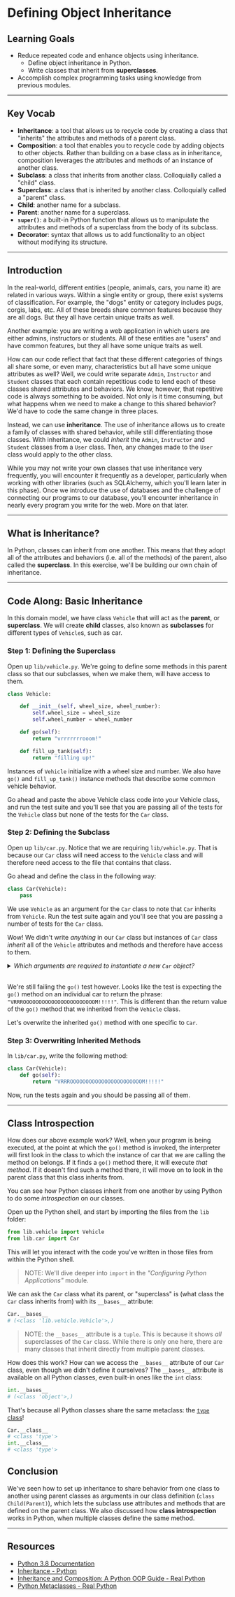 # Defining Object Inheritance

## Learning Goals

- Reduce repeated code and enhance objects using inheritance.
  - Define object inheritance in Python.
  - Write classes that inherit from **superclasses**.
- Accomplish complex programming tasks using knowledge from previous modules.

***

## Key Vocab

- **Inheritance**: a tool that allows us to recycle code by creating a class
that "inherits" the attributes and methods of a parent class.
- **Composition**: a tool that enables you to recycle code by adding objects to
other objects. Rather than building on a base class as in inheritance,
composition leverages the attributes and methods of an instance of another class.
- **Subclass**: a class that inherits from another class. Colloquially called
a "child" class.
- **Superclass**: a class that is inherited by another class. Colloquially
called a "parent" class.
- **Child**: another name for a subclass.
- **Parent**: another name for a superclass.
- **`super()`**: a built-in Python function that allows us to manipulate the
attributes and methods of a superclass from the body of its subclass.
- **Decorator**: syntax that allows us to add functionality to an object
without modifying its structure.

***

## Introduction

In the real-world, different entities (people, animals, cars, you name it) are
related in various ways. Within a single entity or group, there exist systems
of classification. For example, the "dogs" entity or category includes pugs,
corgis, labs, etc. All of these breeds share common features because they are
all dogs. But they all have certain unique traits as well.

Another example: you are writing a web application in which users are either
admins, instructors or students. All of these entities are "users" and have
common features, but they all have some unique traits as well.

How can our code reflect that fact that these different categories of things
all share some, or even many, characteristics but all have some unique
attributes as well? Well, we could write separate `Admin`, `Instructor` and
`Student` classes that each contain repetitious code to lend each of these
classes shared attributes and behaviors. We know, however, that repetitive code
is always something to be avoided. Not only is it time consuming, but what
happens when we need to make a change to this shared behavior? We'd have to
code the same change in three places.

Instead, we can use **inheritance**. The use of inheritance allows us to create
a family of classes with shared behavior, while still differentiating those
classes. With inheritance, we could _inherit_ the `Admin`, `Instructor` and
`Student` classes from a `User` class. Then, any changes made to the `User`
class would apply to the other class.

While you may not write your own classes that use inheritance very frequently,
you will encounter it frequently as a developer, particularly when working with
other libraries (such as SQLAlchemy, which you'll learn later in this phase).
Once we introduce the use of databases and the challenge of connecting our
programs to our database, you'll encounter inheritance in nearly every program
you write for the web. More on that later.

***

## What is Inheritance?

In Python, classes can inherit from one another. This means that they adopt all
of the attributes and behaviors (i.e. all of the methods) of the parent, also
called the **superclass**. In this exercise, we'll be building our own chain of
inheritance.

***

## Code Along: Basic Inheritance

In this domain model, we have class `Vehicle` that will act as the **parent**,
or **superclass**. We will create **child** classes, also known as
**subclasses** for different types of `Vehicle`s, such as car.

### Step 1: Defining the Superclass

Open up `lib/vehicle.py`. We're going to define some methods in this parent
class so that our subclasses, when we make them, will have access to them.

```py
class Vehicle:

    def __init__(self, wheel_size, wheel_number):
        self.wheel_size = wheel_size
        self.wheel_number = wheel_number

    def go(self):
        return "vrrrrrrrooom!"

    def fill_up_tank(self):
        return "filling up!"

```

Instances of `Vehicle` initialize with a wheel size and number. We also have
`go()` and `fill_up_tank()` instance methods that describe some common vehicle
behavior.

Go ahead and paste the above Vehicle class code into your Vehicle class, and run
the test suite and you'll see that you are passing all of the tests for the
`Vehicle` class but none of the tests for the `Car` class.

### Step 2: Defining the Subclass

Open up `lib/car.py`. Notice that we are requiring `lib/vehicle.py`. That is
because our `Car` class will need access to the `Vehicle` class and will
therefore need access to the file that contains that class.

Go ahead and define the class in the following way:

```py
class Car(Vehicle):
    pass
```

We use `Vehicle` as an argument for the `Car` class to note that `Car` inherits
from `Vehicle`. Run the test suite again and you'll see that you are passing a
number of tests for the `Car` class.

Wow! We didn't write _anything_ in our `Car` class but instances of `Car` class
_inherit_ all of the `Vehicle` attributes and methods and therefore have access
to them.

<details><summary><em>Which arguments are required to instantiate a new
<code>Car</code> object?</em></summary>
<p>

<h3><code>wheel_size</code> and <code>wheel_number</code></h3>

<p>Remember that the <code>__init__</code> magic method requires that you
use its arguments when instantiating a class.</p>
<p>This includes any subclasses that inherit it!</p>

</p>
</details>
<br/>

We're still failing the `go()` test however. Looks like the test is
expecting the `go()` method on an individual car to return the phrase:
`"VRRROOOOOOOOOOOOOOOOOOOOOOOM!!!!!"`. This is different than the return value
of the `go()` method that we inherited from the `Vehicle` class.

Let's overwrite the inherited `go()` method with one specific to `Car`.

### Step 3: Overwriting Inherited Methods

In `lib/car.py`, write the following method:

```py
class Car(Vehicle):
    def go(self):
        return "VRRROOOOOOOOOOOOOOOOOOOOOOOM!!!!!"
```

Now, run the tests again and you should be passing all of them.

***

## Class Introspection

How does our above example work? Well, when your program is being executed, at
the point at which the `go()` method is invoked, the interpreter will first look
in the class to which the instance of car that we are calling the method on
belongs. If it finds a `go()` method there, it will execute _that method_. If it
doesn't find such a method there, it will move on to look in the parent class
that this class inherits from.

You can see how Python classes inherit from one another by using Python to do some
_introspection_ on our classes.

Open up the Python shell, and start by importing the files from the `lib` folder:

```py
from lib.vehicle import Vehicle
from lib.car import Car
```

This will let you interact with the code you've written in those files from
within the Python shell.

> NOTE: We'll dive deeper into `import` in the _"Configuring Python
> Applications"_ module.

We can ask the `Car` class what its parent, or "superclass" is (what class the
`Car` class inherits from) with its `__bases__` attribute:

```py
Car.__bases__
# (<class 'lib.vehicle.Vehicle'>,)
```

> NOTE: the `__bases__` attribute is a `tuple`. This is because it shows _all_
> superclasses of the `Car` class. While there is only one here, there are many
> classes that inherit directly from multiple parent classes.

How does this work? How can we access the `__bases__` attribute of our `Car`
class, even though we didn't define it ourselves? The `__bases__` attribute
is available on all Python classes, even built-in ones like the `int` class:

```py
int.__bases__
# (<class 'object'>,)
```

That's because all Python classes share the same metaclass: the
[`type` class](https://realpython.com/python-metaclasses/#:~:text=type%20is%20a%20metaclass%2C%20of,instance%20of%20the%20type%20metaclass.)!

```py
Car.__class__
# <class 'type'>
int.__class__
# <class 'type'>
```

## Conclusion

We've seen how to set up inheritance to share behavior from one class to another
using parent classes as arguments in our class definition
(`class Child(Parent)`), which lets the subclass use attributes and methods
that are defined on the parent class. We also discussed how **class
introspection** works in Python, when multiple classes define the same method.

***

## Resources

- [Python 3.8 Documentation](https://docs.python.org/3.8/)
- [Inheritance - Python](https://docs.python.org/3/tutorial/classes.html#inheritance)
- [Inheritance and Composition: A Python OOP Guide - Real Python](https://realpython.com/inheritance-composition-python/)
- [Python Metaclasses - Real Python](https://realpython.com/python-metaclasses)
